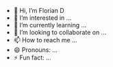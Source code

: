 - 👋 Hi, I’m Florian D
- 👀 I’m interested in ...
- 🌱 I’m currently learning ...
- 💞️ I’m looking to collaborate on ...
- 📫 How to reach me ...
- 😄 Pronouns: ...
- ⚡ Fun fact: ...

<!---
Nairolf7793/Nairolf7793 is a ✨ special ✨ repository because its `README.md` (this file) appears on your GitHub profile.
You can click the Preview link to take a look at your changes.
--->
